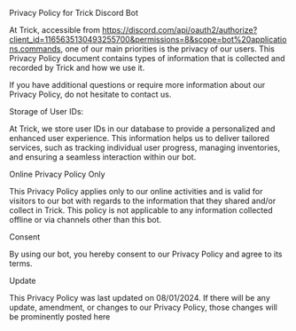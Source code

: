 Privacy Policy for Trick Discord Bot

At Trick, accessible from https://discord.com/api/oauth2/authorize?client_id=1165635130493255700&permissions=8&scope=bot%20applications.commands, one of our main priorities is the privacy of our users. This Privacy Policy document contains types of information that is collected and recorded by Trick and how we use it.

If you have additional questions or require more information about our Privacy Policy, do not hesitate to contact us.

Storage of User IDs:

At Trick, we store user IDs in our database to provide a personalized and enhanced user experience. This information helps us to deliver tailored services, such as tracking individual user progress, managing inventories, and ensuring a seamless interaction within our bot.

Online Privacy Policy Only

This Privacy Policy applies only to our online activities and is valid for visitors to our bot with regards to the information that they shared and/or collect in Trick. This policy is not applicable to any information collected offline or via channels other than this bot.

Consent

By using our bot, you hereby consent to our Privacy Policy and agree to its terms.

Update

This Privacy Policy was last updated on 08/01/2024. If there will be any update, amendment, or changes to our Privacy Policy, those changes will be prominently posted here
